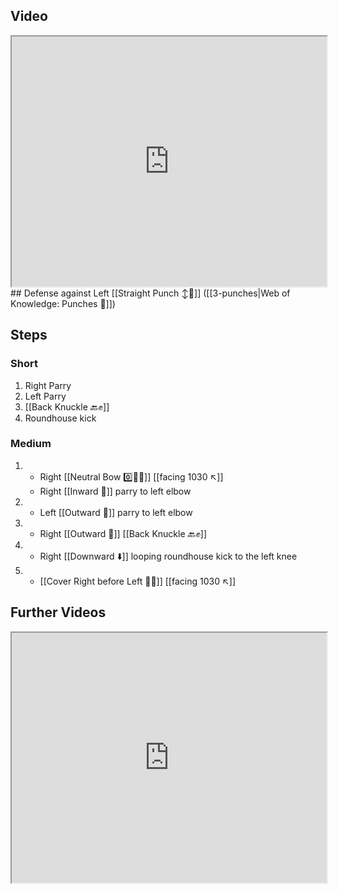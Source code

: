 ## Video

<iframe src="https://www.youtube.com/embed/Bu0pCwklaS0" width="100%" height="400"></iframe>
## Defense against
Left [[Straight Punch ↕️👊]] ([[3-punches|Web of Knowledge: Punches 👊]])

## Steps
### Short

1. Right Parry
2. Left Parry
3. [[Back Knuckle 🔙✊]]
4. Roundhouse kick
### Medium

1. - Right [[Neutral Bow 0️⃣🧍‍♂️]] [[facing 1030 ↖️]]
   - Right [[Inward 🔽]] parry to left elbow
2. - Left [[Outward 🔼]] parry to left elbow
3. - Right [[Outward 🔼]] [[Back Knuckle 🔙✊]]
4. - Right [[Downward ⬇️]] looping roundhouse kick to the left knee
5. - [[Cover Right before Left 🦶🔄]] [[facing 1030 ↖️]]

## Further Videos

<iframe src="https://www.youtube.com/embed/IXZ6kr4VHQw?start=306&end=322" width="100%" height="400"></iframe>